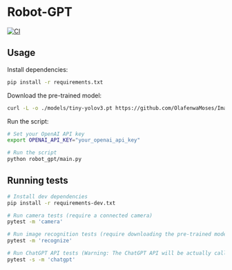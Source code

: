 # Robot-GPT

[![CI](https://github.com/bioerrorlog/robot-gpt/actions/workflows/ci.yml/badge.svg)](https://github.com/bioerrorlog/robot-gpt/actions/workflows/ci.yml)

## Usage
Install dependencies:
```sh
pip install -r requirements.txt
```

Download the pre-trained model:
```sh
curl -L -o ./models/tiny-yolov3.pt https://github.com/OlafenwaMoses/ImageAI/releases/download/3.0.0-pretrained/tiny-yolov3.pt
```

Run the script:
```sh
# Set your OpenAI API key
export OPENAI_API_KEY="your_openai_api_key"

# Run the script
python robot_gpt/main.py
```

## Running tests
```sh
# Install dev dependencies
pip install -r requirements-dev.txt

# Run camera tests (require a connected camera)
pytest -m 'camera'

# Run image recognition tests (require downloading the pre-trained model)
pytest -m 'recognize'

# Run ChatGPT API tests (Warning: The ChatGPT API will be actually called. The API Key is required.)
pytest -s -m 'chatgpt'
```
